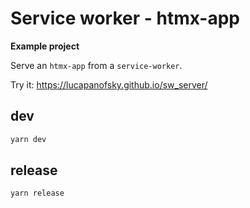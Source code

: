 # Service worker - htmx-app

**Example project**

Serve an `htmx-app` from a `service-worker`.

Try it: https://lucapanofsky.github.io/sw_server/

## dev

```bash
yarn dev
```

## release

```bash
yarn release
```
